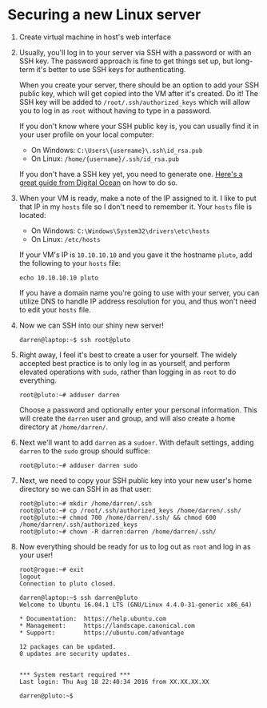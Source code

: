 Securing a new Linux server
===========================

1.  Create virtual machine in host's web interface

2.  Usually, you'll log in to your server via SSH with a password or with an SSH key.
    The password approach is fine to get things set up, but long-term it's better
    to use SSH keys for authenticating.

    When you create your server, there should be an option to add your SSH public key,
    which will get copied into the VM after it's created. Do it!
    The SSH key will be added to `/root/.ssh/authorized_keys` which will allow you to
    log in as `root` without having to type in a password.

    If you don't know where your SSH public key is, you can usually find it in
    your user profile on your local computer:
    * On Windows: `C:\Users\{username}\.ssh\id_rsa.pub`
    * On Linux: `/home/{username}/.ssh/id_rsa.pub`

    If you don't have a SSH key yet, you need to generate one.
    [Here's a great guide from Digital Ocean](https://www.digitalocean.com/community/tutorials/how-to-set-up-ssh-keys--2)
    on how to do so.

3.  When your VM is ready, make a note of the IP assigned to it.
    I like to put that IP in my `hosts` file so I don't need to remember it.
    Your `hosts` file is located:
    * On Windows: `C:\Windows\System32\drivers\etc\hosts`
    * On Linux: `/etc/hosts`

    If your VM's IP is `10.10.10.10` and you gave it the hostname `pluto`,
    add the following to your `hosts` file:
    ```
    echo 10.10.10.10 pluto
    ```

    If you have a domain name you're going to use with your server,
    you can utilize DNS to handle IP address resolution for you,
    and thus won't need to edit your `hosts` file.

3.  Now we can SSH into our shiny new server!
    ```
    darren@laptop:~$ ssh root@pluto
    ```

4.  Right away, I feel it's best to create a user for yourself.
    The widely accepted best practice is to only log in as yourself,
    and perform elevated operations with `sudo`,
    rather than logging in as `root` to do everything.
    ```
    root@pluto:~# adduser darren
    ```
    Choose a password and optionally enter your personal information.
    This will create the `darren` user and group,
    and will also create a home directory at `/home/darren/`.

5.  Next we'll want to add `darren` as a `sudoer`. With default settings,
    adding `darren` to the `sudo` group should suffice:
    ```
    root@pluto:~# adduser darren sudo
    ```

6.  Next, we need to copy your SSH public key into your new user's home directory
    so we can SSH in as that user:
    ```
    root@pluto:~# mkdir /home/darren/.ssh
    root@pluto:~# cp /root/.ssh/authorized_keys /home/darren/.ssh/
    root@pluto:~# chmod 700 /home/darren/.ssh/ && chmod 600 /home/darren/.ssh/authorized_keys
    root@pluto:~# chown -R darren:darren /home/darren/.ssh/
    ```
7.  Now everything should be ready for us to log out as `root` and log in as your user!
    ```
    root@rogue:~# exit
    logout
    Connection to pluto closed.

    darren@laptop:~$ ssh darren@pluto
    Welcome to Ubuntu 16.04.1 LTS (GNU/Linux 4.4.0-31-generic x86_64)

    * Documentation:  https://help.ubuntu.com
    * Management:     https://landscape.canonical.com
    * Support:        https://ubuntu.com/advantage

    12 packages can be updated.
    0 updates are security updates.


    *** System restart required ***
    Last login: Thu Aug 18 22:40:34 2016 from XX.XX.XX.XX

    darren@pluto:~$
    ```